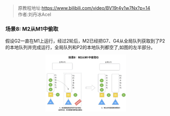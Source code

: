 > 原教程地址:https://www.bilibili.com/video/BV19r4y1w7Nx?p=14 \
> 作者:刘丹冰Acel
### 场景8: M2从M1中偷取

假设G2一直在M1上运行，经过2轮后，M2已经把G7、G4从全局队列获取到了P2的本地队列并完成运行，全局队列和P2的本地队列都空了,如图的左半部分。

<img style="display: block; margin: 0 auto;" src="../img/m2-steal.png" width="50%" alt="" />
